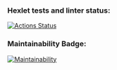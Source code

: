 ### Hexlet tests and linter status:
[![Actions Status](https://github.com/Corrosion667/python-project-lvl1/workflows/hexlet-check/badge.svg)](https://github.com/Corrosion667/python-project-lvl1/actions)

### Maintainability Badge:
[![Maintainability](https://api.codeclimate.com/v1/badges/a99a88d28ad37a79dbf6/maintainability)](https://codeclimate.com/github/Corrosion667/python-project-lvl1)